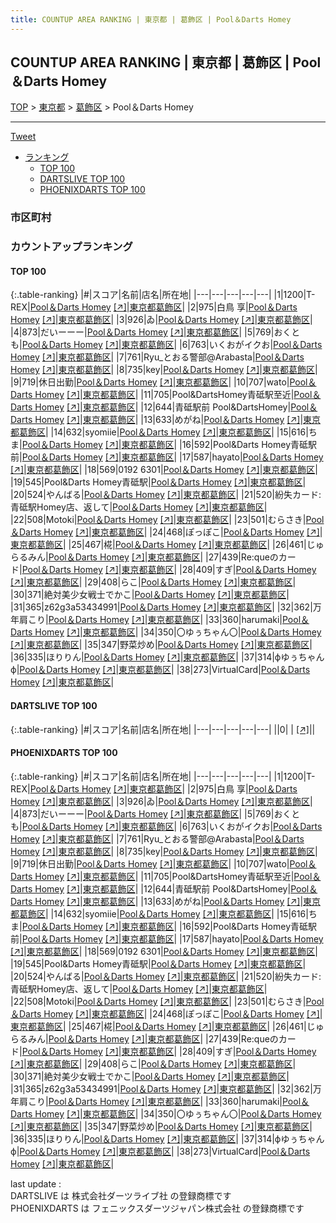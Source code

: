 ```yaml
---
title: COUNTUP AREA RANKING | 東京都 | 葛飾区 | Pool＆Darts Homey
---
```

## COUNTUP AREA RANKING | 東京都 | 葛飾区 | Pool＆Darts Homey

[TOP](/darts/rank/) > [東京都](/darts/rank/東京都/) > [葛飾区](/darts/rank/東京都/葛飾区/) > Pool＆Darts Homey

___

<a href="https://twitter.com/share?ref_src=twsrc%5Etfw" data-text="COUNTUP AREA RANKING | 東京都葛飾区Pool＆Darts Homey" class="twitter-share-button" data-hashtags="DARTSLIVE,PHOENIXDARTS,darts,ダーツ" data-show-count="false">Tweet</a>

* [ランキング](#カウントアップランキング)
    * [TOP 100](#top-100)
    * [DARTSLIVE TOP 100](#dartslive-top-100)
    * [PHOENIXDARTS TOP 100](#phoenixdarts-top-100)

### 市区町村

<ul>

</ul>

### カウントアップランキング

#### TOP 100



{:.table-ranking}
|#|スコア|名前|店名|所在地|
|---|---|---|---|---|
|1|1200|<span class="rank-name-pd">T-REX</span>|<a href="/darts/rank/shops/88162.html">Pool＆Darts Homey</a> <a href="https://vs.phoenixdarts.com/jp/shop/shopDetailInfo/s_88162?s_seq=88162">[↗]</a>|<a href="/darts/rank/東京都/葛飾区">東京都葛飾区</a>|
|2|975|<span class="rank-name-pd"><span class="pro-icon-pd"></span>白鳥 享</span>|<a href="/darts/rank/shops/88162.html">Pool＆Darts Homey</a> <a href="https://vs.phoenixdarts.com/jp/shop/shopDetailInfo/s_88162?s_seq=88162">[↗]</a>|<a href="/darts/rank/東京都/葛飾区">東京都葛飾区</a>|
|3|926|<span class="rank-name-pd">ゐ</span>|<a href="/darts/rank/shops/88162.html">Pool＆Darts Homey</a> <a href="https://vs.phoenixdarts.com/jp/shop/shopDetailInfo/s_88162?s_seq=88162">[↗]</a>|<a href="/darts/rank/東京都/葛飾区">東京都葛飾区</a>|
|4|873|<span class="rank-name-pd">だいーーー</span>|<a href="/darts/rank/shops/88162.html">Pool＆Darts Homey</a> <a href="https://vs.phoenixdarts.com/jp/shop/shopDetailInfo/s_88162?s_seq=88162">[↗]</a>|<a href="/darts/rank/東京都/葛飾区">東京都葛飾区</a>|
|5|769|<span class="rank-name-pd">おくとも</span>|<a href="/darts/rank/shops/88162.html">Pool＆Darts Homey</a> <a href="https://vs.phoenixdarts.com/jp/shop/shopDetailInfo/s_88162?s_seq=88162">[↗]</a>|<a href="/darts/rank/東京都/葛飾区">東京都葛飾区</a>|
|6|763|<span class="rank-name-pd">いくおがイクお</span>|<a href="/darts/rank/shops/88162.html">Pool＆Darts Homey</a> <a href="https://vs.phoenixdarts.com/jp/shop/shopDetailInfo/s_88162?s_seq=88162">[↗]</a>|<a href="/darts/rank/東京都/葛飾区">東京都葛飾区</a>|
|7|761|<span class="rank-name-pd">Ryu_とおる警部@Arabasta</span>|<a href="/darts/rank/shops/88162.html">Pool＆Darts Homey</a> <a href="https://vs.phoenixdarts.com/jp/shop/shopDetailInfo/s_88162?s_seq=88162">[↗]</a>|<a href="/darts/rank/東京都/葛飾区">東京都葛飾区</a>|
|8|735|<span class="rank-name-pd">key</span>|<a href="/darts/rank/shops/88162.html">Pool＆Darts Homey</a> <a href="https://vs.phoenixdarts.com/jp/shop/shopDetailInfo/s_88162?s_seq=88162">[↗]</a>|<a href="/darts/rank/東京都/葛飾区">東京都葛飾区</a>|
|9|719|<span class="rank-name-pd">休日出勤</span>|<a href="/darts/rank/shops/88162.html">Pool＆Darts Homey</a> <a href="https://vs.phoenixdarts.com/jp/shop/shopDetailInfo/s_88162?s_seq=88162">[↗]</a>|<a href="/darts/rank/東京都/葛飾区">東京都葛飾区</a>|
|10|707|<span class="rank-name-pd">wato</span>|<a href="/darts/rank/shops/88162.html">Pool＆Darts Homey</a> <a href="https://vs.phoenixdarts.com/jp/shop/shopDetailInfo/s_88162?s_seq=88162">[↗]</a>|<a href="/darts/rank/東京都/葛飾区">東京都葛飾区</a>|
|11|705|<span class="rank-name-pd">Pool&amp;DartsHomey青砥駅至近</span>|<a href="/darts/rank/shops/88162.html">Pool＆Darts Homey</a> <a href="https://vs.phoenixdarts.com/jp/shop/shopDetailInfo/s_88162?s_seq=88162">[↗]</a>|<a href="/darts/rank/東京都/葛飾区">東京都葛飾区</a>|
|12|644|<span class="rank-name-pd">青砥駅前 Pool&amp;DartsHomey</span>|<a href="/darts/rank/shops/88162.html">Pool＆Darts Homey</a> <a href="https://vs.phoenixdarts.com/jp/shop/shopDetailInfo/s_88162?s_seq=88162">[↗]</a>|<a href="/darts/rank/東京都/葛飾区">東京都葛飾区</a>|
|13|633|<span class="rank-name-pd">めがね</span>|<a href="/darts/rank/shops/88162.html">Pool＆Darts Homey</a> <a href="https://vs.phoenixdarts.com/jp/shop/shopDetailInfo/s_88162?s_seq=88162">[↗]</a>|<a href="/darts/rank/東京都/葛飾区">東京都葛飾区</a>|
|14|632|<span class="rank-name-pd">syomiie</span>|<a href="/darts/rank/shops/88162.html">Pool＆Darts Homey</a> <a href="https://vs.phoenixdarts.com/jp/shop/shopDetailInfo/s_88162?s_seq=88162">[↗]</a>|<a href="/darts/rank/東京都/葛飾区">東京都葛飾区</a>|
|15|616|<span class="rank-name-pd">ちま</span>|<a href="/darts/rank/shops/88162.html">Pool＆Darts Homey</a> <a href="https://vs.phoenixdarts.com/jp/shop/shopDetailInfo/s_88162?s_seq=88162">[↗]</a>|<a href="/darts/rank/東京都/葛飾区">東京都葛飾区</a>|
|16|592|<span class="rank-name-pd">Pool&amp;Darts Homey青砥駅前</span>|<a href="/darts/rank/shops/88162.html">Pool＆Darts Homey</a> <a href="https://vs.phoenixdarts.com/jp/shop/shopDetailInfo/s_88162?s_seq=88162">[↗]</a>|<a href="/darts/rank/東京都/葛飾区">東京都葛飾区</a>|
|17|587|<span class="rank-name-pd">hayato</span>|<a href="/darts/rank/shops/88162.html">Pool＆Darts Homey</a> <a href="https://vs.phoenixdarts.com/jp/shop/shopDetailInfo/s_88162?s_seq=88162">[↗]</a>|<a href="/darts/rank/東京都/葛飾区">東京都葛飾区</a>|
|18|569|<span class="rank-name-pd">0192 6301</span>|<a href="/darts/rank/shops/88162.html">Pool＆Darts Homey</a> <a href="https://vs.phoenixdarts.com/jp/shop/shopDetailInfo/s_88162?s_seq=88162">[↗]</a>|<a href="/darts/rank/東京都/葛飾区">東京都葛飾区</a>|
|19|545|<span class="rank-name-pd">Pool&amp;Darts Homey青砥駅</span>|<a href="/darts/rank/shops/88162.html">Pool＆Darts Homey</a> <a href="https://vs.phoenixdarts.com/jp/shop/shopDetailInfo/s_88162?s_seq=88162">[↗]</a>|<a href="/darts/rank/東京都/葛飾区">東京都葛飾区</a>|
|20|524|<span class="rank-name-pd">やんばる</span>|<a href="/darts/rank/shops/88162.html">Pool＆Darts Homey</a> <a href="https://vs.phoenixdarts.com/jp/shop/shopDetailInfo/s_88162?s_seq=88162">[↗]</a>|<a href="/darts/rank/東京都/葛飾区">東京都葛飾区</a>|
|21|520|<span class="rank-name-pd">紛失カード:青砥駅Homey店、返して</span>|<a href="/darts/rank/shops/88162.html">Pool＆Darts Homey</a> <a href="https://vs.phoenixdarts.com/jp/shop/shopDetailInfo/s_88162?s_seq=88162">[↗]</a>|<a href="/darts/rank/東京都/葛飾区">東京都葛飾区</a>|
|22|508|<span class="rank-name-pd">Motoki</span>|<a href="/darts/rank/shops/88162.html">Pool＆Darts Homey</a> <a href="https://vs.phoenixdarts.com/jp/shop/shopDetailInfo/s_88162?s_seq=88162">[↗]</a>|<a href="/darts/rank/東京都/葛飾区">東京都葛飾区</a>|
|23|501|<span class="rank-name-pd">むらさき</span>|<a href="/darts/rank/shops/88162.html">Pool＆Darts Homey</a> <a href="https://vs.phoenixdarts.com/jp/shop/shopDetailInfo/s_88162?s_seq=88162">[↗]</a>|<a href="/darts/rank/東京都/葛飾区">東京都葛飾区</a>|
|24|468|<span class="rank-name-pd">ぽっぽこ</span>|<a href="/darts/rank/shops/88162.html">Pool＆Darts Homey</a> <a href="https://vs.phoenixdarts.com/jp/shop/shopDetailInfo/s_88162?s_seq=88162">[↗]</a>|<a href="/darts/rank/東京都/葛飾区">東京都葛飾区</a>|
|25|467|<span class="rank-name-pd">椛</span>|<a href="/darts/rank/shops/88162.html">Pool＆Darts Homey</a> <a href="https://vs.phoenixdarts.com/jp/shop/shopDetailInfo/s_88162?s_seq=88162">[↗]</a>|<a href="/darts/rank/東京都/葛飾区">東京都葛飾区</a>|
|26|461|<span class="rank-name-pd">じゅらるみん</span>|<a href="/darts/rank/shops/88162.html">Pool＆Darts Homey</a> <a href="https://vs.phoenixdarts.com/jp/shop/shopDetailInfo/s_88162?s_seq=88162">[↗]</a>|<a href="/darts/rank/東京都/葛飾区">東京都葛飾区</a>|
|27|439|<span class="rank-name-pd">Re:queのカード</span>|<a href="/darts/rank/shops/88162.html">Pool＆Darts Homey</a> <a href="https://vs.phoenixdarts.com/jp/shop/shopDetailInfo/s_88162?s_seq=88162">[↗]</a>|<a href="/darts/rank/東京都/葛飾区">東京都葛飾区</a>|
|28|409|<span class="rank-name-pd">すぎ</span>|<a href="/darts/rank/shops/88162.html">Pool＆Darts Homey</a> <a href="https://vs.phoenixdarts.com/jp/shop/shopDetailInfo/s_88162?s_seq=88162">[↗]</a>|<a href="/darts/rank/東京都/葛飾区">東京都葛飾区</a>|
|29|408|<span class="rank-name-pd">らこ</span>|<a href="/darts/rank/shops/88162.html">Pool＆Darts Homey</a> <a href="https://vs.phoenixdarts.com/jp/shop/shopDetailInfo/s_88162?s_seq=88162">[↗]</a>|<a href="/darts/rank/東京都/葛飾区">東京都葛飾区</a>|
|30|371|<span class="rank-name-pd">絶対美少女戦士でかこ</span>|<a href="/darts/rank/shops/88162.html">Pool＆Darts Homey</a> <a href="https://vs.phoenixdarts.com/jp/shop/shopDetailInfo/s_88162?s_seq=88162">[↗]</a>|<a href="/darts/rank/東京都/葛飾区">東京都葛飾区</a>|
|31|365|<span class="rank-name-pd">z62g3a53434991</span>|<a href="/darts/rank/shops/88162.html">Pool＆Darts Homey</a> <a href="https://vs.phoenixdarts.com/jp/shop/shopDetailInfo/s_88162?s_seq=88162">[↗]</a>|<a href="/darts/rank/東京都/葛飾区">東京都葛飾区</a>|
|32|362|<span class="rank-name-pd">万年肩こり</span>|<a href="/darts/rank/shops/88162.html">Pool＆Darts Homey</a> <a href="https://vs.phoenixdarts.com/jp/shop/shopDetailInfo/s_88162?s_seq=88162">[↗]</a>|<a href="/darts/rank/東京都/葛飾区">東京都葛飾区</a>|
|33|360|<span class="rank-name-pd">harumaki</span>|<a href="/darts/rank/shops/88162.html">Pool＆Darts Homey</a> <a href="https://vs.phoenixdarts.com/jp/shop/shopDetailInfo/s_88162?s_seq=88162">[↗]</a>|<a href="/darts/rank/東京都/葛飾区">東京都葛飾区</a>|
|34|350|<span class="rank-name-pd">〇ゆぅちゃん〇</span>|<a href="/darts/rank/shops/88162.html">Pool＆Darts Homey</a> <a href="https://vs.phoenixdarts.com/jp/shop/shopDetailInfo/s_88162?s_seq=88162">[↗]</a>|<a href="/darts/rank/東京都/葛飾区">東京都葛飾区</a>|
|35|347|<span class="rank-name-pd">野菜炒め</span>|<a href="/darts/rank/shops/88162.html">Pool＆Darts Homey</a> <a href="https://vs.phoenixdarts.com/jp/shop/shopDetailInfo/s_88162?s_seq=88162">[↗]</a>|<a href="/darts/rank/東京都/葛飾区">東京都葛飾区</a>|
|36|335|<span class="rank-name-pd">ほりりん</span>|<a href="/darts/rank/shops/88162.html">Pool＆Darts Homey</a> <a href="https://vs.phoenixdarts.com/jp/shop/shopDetailInfo/s_88162?s_seq=88162">[↗]</a>|<a href="/darts/rank/東京都/葛飾区">東京都葛飾区</a>|
|37|314|<span class="rank-name-pd">фゆぅちゃんф</span>|<a href="/darts/rank/shops/88162.html">Pool＆Darts Homey</a> <a href="https://vs.phoenixdarts.com/jp/shop/shopDetailInfo/s_88162?s_seq=88162">[↗]</a>|<a href="/darts/rank/東京都/葛飾区">東京都葛飾区</a>|
|38|273|<span class="rank-name-pd">VirtualCard</span>|<a href="/darts/rank/shops/88162.html">Pool＆Darts Homey</a> <a href="https://vs.phoenixdarts.com/jp/shop/shopDetailInfo/s_88162?s_seq=88162">[↗]</a>|<a href="/darts/rank/東京都/葛飾区">東京都葛飾区</a>|


#### DARTSLIVE TOP 100



{:.table-ranking}
|#|スコア|名前|店名|所在地|
|---|---|---|---|---|
||0|<span class="rank-name-dl"> </span>|<a href="/darts/rank/shops/.html"></a> <a href="">[↗]</a>|<a href="/darts/rank//"></a>|


#### PHOENIXDARTS TOP 100



{:.table-ranking}
|#|スコア|名前|店名|所在地|
|---|---|---|---|---|
|1|1200|<span class="rank-name-pd">T-REX</span>|<a href="/darts/rank/shops/88162.html">Pool＆Darts Homey</a> <a href="https://vs.phoenixdarts.com/jp/shop/shopDetailInfo/s_88162?s_seq=88162">[↗]</a>|<a href="/darts/rank/東京都/葛飾区">東京都葛飾区</a>|
|2|975|<span class="rank-name-pd"><span class="pro-icon-pd"></span>白鳥 享</span>|<a href="/darts/rank/shops/88162.html">Pool＆Darts Homey</a> <a href="https://vs.phoenixdarts.com/jp/shop/shopDetailInfo/s_88162?s_seq=88162">[↗]</a>|<a href="/darts/rank/東京都/葛飾区">東京都葛飾区</a>|
|3|926|<span class="rank-name-pd">ゐ</span>|<a href="/darts/rank/shops/88162.html">Pool＆Darts Homey</a> <a href="https://vs.phoenixdarts.com/jp/shop/shopDetailInfo/s_88162?s_seq=88162">[↗]</a>|<a href="/darts/rank/東京都/葛飾区">東京都葛飾区</a>|
|4|873|<span class="rank-name-pd">だいーーー</span>|<a href="/darts/rank/shops/88162.html">Pool＆Darts Homey</a> <a href="https://vs.phoenixdarts.com/jp/shop/shopDetailInfo/s_88162?s_seq=88162">[↗]</a>|<a href="/darts/rank/東京都/葛飾区">東京都葛飾区</a>|
|5|769|<span class="rank-name-pd">おくとも</span>|<a href="/darts/rank/shops/88162.html">Pool＆Darts Homey</a> <a href="https://vs.phoenixdarts.com/jp/shop/shopDetailInfo/s_88162?s_seq=88162">[↗]</a>|<a href="/darts/rank/東京都/葛飾区">東京都葛飾区</a>|
|6|763|<span class="rank-name-pd">いくおがイクお</span>|<a href="/darts/rank/shops/88162.html">Pool＆Darts Homey</a> <a href="https://vs.phoenixdarts.com/jp/shop/shopDetailInfo/s_88162?s_seq=88162">[↗]</a>|<a href="/darts/rank/東京都/葛飾区">東京都葛飾区</a>|
|7|761|<span class="rank-name-pd">Ryu_とおる警部@Arabasta</span>|<a href="/darts/rank/shops/88162.html">Pool＆Darts Homey</a> <a href="https://vs.phoenixdarts.com/jp/shop/shopDetailInfo/s_88162?s_seq=88162">[↗]</a>|<a href="/darts/rank/東京都/葛飾区">東京都葛飾区</a>|
|8|735|<span class="rank-name-pd">key</span>|<a href="/darts/rank/shops/88162.html">Pool＆Darts Homey</a> <a href="https://vs.phoenixdarts.com/jp/shop/shopDetailInfo/s_88162?s_seq=88162">[↗]</a>|<a href="/darts/rank/東京都/葛飾区">東京都葛飾区</a>|
|9|719|<span class="rank-name-pd">休日出勤</span>|<a href="/darts/rank/shops/88162.html">Pool＆Darts Homey</a> <a href="https://vs.phoenixdarts.com/jp/shop/shopDetailInfo/s_88162?s_seq=88162">[↗]</a>|<a href="/darts/rank/東京都/葛飾区">東京都葛飾区</a>|
|10|707|<span class="rank-name-pd">wato</span>|<a href="/darts/rank/shops/88162.html">Pool＆Darts Homey</a> <a href="https://vs.phoenixdarts.com/jp/shop/shopDetailInfo/s_88162?s_seq=88162">[↗]</a>|<a href="/darts/rank/東京都/葛飾区">東京都葛飾区</a>|
|11|705|<span class="rank-name-pd">Pool&amp;DartsHomey青砥駅至近</span>|<a href="/darts/rank/shops/88162.html">Pool＆Darts Homey</a> <a href="https://vs.phoenixdarts.com/jp/shop/shopDetailInfo/s_88162?s_seq=88162">[↗]</a>|<a href="/darts/rank/東京都/葛飾区">東京都葛飾区</a>|
|12|644|<span class="rank-name-pd">青砥駅前 Pool&amp;DartsHomey</span>|<a href="/darts/rank/shops/88162.html">Pool＆Darts Homey</a> <a href="https://vs.phoenixdarts.com/jp/shop/shopDetailInfo/s_88162?s_seq=88162">[↗]</a>|<a href="/darts/rank/東京都/葛飾区">東京都葛飾区</a>|
|13|633|<span class="rank-name-pd">めがね</span>|<a href="/darts/rank/shops/88162.html">Pool＆Darts Homey</a> <a href="https://vs.phoenixdarts.com/jp/shop/shopDetailInfo/s_88162?s_seq=88162">[↗]</a>|<a href="/darts/rank/東京都/葛飾区">東京都葛飾区</a>|
|14|632|<span class="rank-name-pd">syomiie</span>|<a href="/darts/rank/shops/88162.html">Pool＆Darts Homey</a> <a href="https://vs.phoenixdarts.com/jp/shop/shopDetailInfo/s_88162?s_seq=88162">[↗]</a>|<a href="/darts/rank/東京都/葛飾区">東京都葛飾区</a>|
|15|616|<span class="rank-name-pd">ちま</span>|<a href="/darts/rank/shops/88162.html">Pool＆Darts Homey</a> <a href="https://vs.phoenixdarts.com/jp/shop/shopDetailInfo/s_88162?s_seq=88162">[↗]</a>|<a href="/darts/rank/東京都/葛飾区">東京都葛飾区</a>|
|16|592|<span class="rank-name-pd">Pool&amp;Darts Homey青砥駅前</span>|<a href="/darts/rank/shops/88162.html">Pool＆Darts Homey</a> <a href="https://vs.phoenixdarts.com/jp/shop/shopDetailInfo/s_88162?s_seq=88162">[↗]</a>|<a href="/darts/rank/東京都/葛飾区">東京都葛飾区</a>|
|17|587|<span class="rank-name-pd">hayato</span>|<a href="/darts/rank/shops/88162.html">Pool＆Darts Homey</a> <a href="https://vs.phoenixdarts.com/jp/shop/shopDetailInfo/s_88162?s_seq=88162">[↗]</a>|<a href="/darts/rank/東京都/葛飾区">東京都葛飾区</a>|
|18|569|<span class="rank-name-pd">0192 6301</span>|<a href="/darts/rank/shops/88162.html">Pool＆Darts Homey</a> <a href="https://vs.phoenixdarts.com/jp/shop/shopDetailInfo/s_88162?s_seq=88162">[↗]</a>|<a href="/darts/rank/東京都/葛飾区">東京都葛飾区</a>|
|19|545|<span class="rank-name-pd">Pool&amp;Darts Homey青砥駅</span>|<a href="/darts/rank/shops/88162.html">Pool＆Darts Homey</a> <a href="https://vs.phoenixdarts.com/jp/shop/shopDetailInfo/s_88162?s_seq=88162">[↗]</a>|<a href="/darts/rank/東京都/葛飾区">東京都葛飾区</a>|
|20|524|<span class="rank-name-pd">やんばる</span>|<a href="/darts/rank/shops/88162.html">Pool＆Darts Homey</a> <a href="https://vs.phoenixdarts.com/jp/shop/shopDetailInfo/s_88162?s_seq=88162">[↗]</a>|<a href="/darts/rank/東京都/葛飾区">東京都葛飾区</a>|
|21|520|<span class="rank-name-pd">紛失カード:青砥駅Homey店、返して</span>|<a href="/darts/rank/shops/88162.html">Pool＆Darts Homey</a> <a href="https://vs.phoenixdarts.com/jp/shop/shopDetailInfo/s_88162?s_seq=88162">[↗]</a>|<a href="/darts/rank/東京都/葛飾区">東京都葛飾区</a>|
|22|508|<span class="rank-name-pd">Motoki</span>|<a href="/darts/rank/shops/88162.html">Pool＆Darts Homey</a> <a href="https://vs.phoenixdarts.com/jp/shop/shopDetailInfo/s_88162?s_seq=88162">[↗]</a>|<a href="/darts/rank/東京都/葛飾区">東京都葛飾区</a>|
|23|501|<span class="rank-name-pd">むらさき</span>|<a href="/darts/rank/shops/88162.html">Pool＆Darts Homey</a> <a href="https://vs.phoenixdarts.com/jp/shop/shopDetailInfo/s_88162?s_seq=88162">[↗]</a>|<a href="/darts/rank/東京都/葛飾区">東京都葛飾区</a>|
|24|468|<span class="rank-name-pd">ぽっぽこ</span>|<a href="/darts/rank/shops/88162.html">Pool＆Darts Homey</a> <a href="https://vs.phoenixdarts.com/jp/shop/shopDetailInfo/s_88162?s_seq=88162">[↗]</a>|<a href="/darts/rank/東京都/葛飾区">東京都葛飾区</a>|
|25|467|<span class="rank-name-pd">椛</span>|<a href="/darts/rank/shops/88162.html">Pool＆Darts Homey</a> <a href="https://vs.phoenixdarts.com/jp/shop/shopDetailInfo/s_88162?s_seq=88162">[↗]</a>|<a href="/darts/rank/東京都/葛飾区">東京都葛飾区</a>|
|26|461|<span class="rank-name-pd">じゅらるみん</span>|<a href="/darts/rank/shops/88162.html">Pool＆Darts Homey</a> <a href="https://vs.phoenixdarts.com/jp/shop/shopDetailInfo/s_88162?s_seq=88162">[↗]</a>|<a href="/darts/rank/東京都/葛飾区">東京都葛飾区</a>|
|27|439|<span class="rank-name-pd">Re:queのカード</span>|<a href="/darts/rank/shops/88162.html">Pool＆Darts Homey</a> <a href="https://vs.phoenixdarts.com/jp/shop/shopDetailInfo/s_88162?s_seq=88162">[↗]</a>|<a href="/darts/rank/東京都/葛飾区">東京都葛飾区</a>|
|28|409|<span class="rank-name-pd">すぎ</span>|<a href="/darts/rank/shops/88162.html">Pool＆Darts Homey</a> <a href="https://vs.phoenixdarts.com/jp/shop/shopDetailInfo/s_88162?s_seq=88162">[↗]</a>|<a href="/darts/rank/東京都/葛飾区">東京都葛飾区</a>|
|29|408|<span class="rank-name-pd">らこ</span>|<a href="/darts/rank/shops/88162.html">Pool＆Darts Homey</a> <a href="https://vs.phoenixdarts.com/jp/shop/shopDetailInfo/s_88162?s_seq=88162">[↗]</a>|<a href="/darts/rank/東京都/葛飾区">東京都葛飾区</a>|
|30|371|<span class="rank-name-pd">絶対美少女戦士でかこ</span>|<a href="/darts/rank/shops/88162.html">Pool＆Darts Homey</a> <a href="https://vs.phoenixdarts.com/jp/shop/shopDetailInfo/s_88162?s_seq=88162">[↗]</a>|<a href="/darts/rank/東京都/葛飾区">東京都葛飾区</a>|
|31|365|<span class="rank-name-pd">z62g3a53434991</span>|<a href="/darts/rank/shops/88162.html">Pool＆Darts Homey</a> <a href="https://vs.phoenixdarts.com/jp/shop/shopDetailInfo/s_88162?s_seq=88162">[↗]</a>|<a href="/darts/rank/東京都/葛飾区">東京都葛飾区</a>|
|32|362|<span class="rank-name-pd">万年肩こり</span>|<a href="/darts/rank/shops/88162.html">Pool＆Darts Homey</a> <a href="https://vs.phoenixdarts.com/jp/shop/shopDetailInfo/s_88162?s_seq=88162">[↗]</a>|<a href="/darts/rank/東京都/葛飾区">東京都葛飾区</a>|
|33|360|<span class="rank-name-pd">harumaki</span>|<a href="/darts/rank/shops/88162.html">Pool＆Darts Homey</a> <a href="https://vs.phoenixdarts.com/jp/shop/shopDetailInfo/s_88162?s_seq=88162">[↗]</a>|<a href="/darts/rank/東京都/葛飾区">東京都葛飾区</a>|
|34|350|<span class="rank-name-pd">〇ゆぅちゃん〇</span>|<a href="/darts/rank/shops/88162.html">Pool＆Darts Homey</a> <a href="https://vs.phoenixdarts.com/jp/shop/shopDetailInfo/s_88162?s_seq=88162">[↗]</a>|<a href="/darts/rank/東京都/葛飾区">東京都葛飾区</a>|
|35|347|<span class="rank-name-pd">野菜炒め</span>|<a href="/darts/rank/shops/88162.html">Pool＆Darts Homey</a> <a href="https://vs.phoenixdarts.com/jp/shop/shopDetailInfo/s_88162?s_seq=88162">[↗]</a>|<a href="/darts/rank/東京都/葛飾区">東京都葛飾区</a>|
|36|335|<span class="rank-name-pd">ほりりん</span>|<a href="/darts/rank/shops/88162.html">Pool＆Darts Homey</a> <a href="https://vs.phoenixdarts.com/jp/shop/shopDetailInfo/s_88162?s_seq=88162">[↗]</a>|<a href="/darts/rank/東京都/葛飾区">東京都葛飾区</a>|
|37|314|<span class="rank-name-pd">фゆぅちゃんф</span>|<a href="/darts/rank/shops/88162.html">Pool＆Darts Homey</a> <a href="https://vs.phoenixdarts.com/jp/shop/shopDetailInfo/s_88162?s_seq=88162">[↗]</a>|<a href="/darts/rank/東京都/葛飾区">東京都葛飾区</a>|
|38|273|<span class="rank-name-pd">VirtualCard</span>|<a href="/darts/rank/shops/88162.html">Pool＆Darts Homey</a> <a href="https://vs.phoenixdarts.com/jp/shop/shopDetailInfo/s_88162?s_seq=88162">[↗]</a>|<a href="/darts/rank/東京都/葛飾区">東京都葛飾区</a>|


<div class="footer border-top border-gray-light mt-5 pt-3 text-right text-gray">
    last update : <span style="font-weight: italic" id="foot_last_modified"></span><br />
    DARTSLIVE は 株式会社ダーツライブ社 の登録商標です<br />
    PHOENIXDARTS は フェニックスダーツジャパン株式会社 の登録商標です<br />
</div>

<script src="https://cdnjs.cloudflare.com/ajax/libs/jquery.tablesorter/2.31.3/js/jquery.tablesorter.min.js" integrity="sha512-qzgd5cYSZcosqpzpn7zF2ZId8f/8CHmFKZ8j7mU4OUXTNRd5g+ZHBPsgKEwoqxCtdQvExE5LprwwPAgoicguNg==" crossorigin="anonymous" referrerpolicy="no-referrer"></script>
<link rel="stylesheet" href="https://cdnjs.cloudflare.com/ajax/libs/jquery.tablesorter/2.31.3/css/theme.default.min.css" integrity="sha512-wghhOJkjQX0Lh3NSWvNKeZ0ZpNn+SPVXX1Qyc9OCaogADktxrBiBdKGDoqVUOyhStvMBmJQ8ZdMHiR3wuEq8+w==" crossorigin="anonymous" referrerpolicy="no-referrer" />
<script>
$(function() {
    $(".table-ranking").tablesorter({sortList:[[0, 0]]});
    $("#foot_last_modified").text(formatDate(new Date(document.lastModified), 'yyyy-MM-dd HH:mm:ss'));
});
</script>

<script async src="https://platform.twitter.com/widgets.js" charset="utf-8"></script>